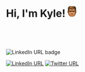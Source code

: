 # Hi, I'm Kyle! ![](DoomGuy.gif)

<a href="https://twitter.com/KyleRobinson42"><img src="https://camo.githubusercontent.com/6b3b91eaed30ec4f167984599080538fcd3ad99f/68747470733a2f2f696d672e736869656c64732e696f2f62616467652f4e696e74656e646f2d5377697463682d4536303031322e7376673f6c6f676f3d6e696e74656e646f2d737769746368" alt="" data-canonical-src="https://img.shields.io/badge/Nintendo-Switch-E60012.svg?logo=nintendo-switch" style="max-width:100%;"></img></a>

&nbsp;

<img alt="LinkedIn URL badge" src="https://img.shields.io/badge/Connect--lightgrey?logo=linkedin&amp;style=social">
<!-- <img alt="Twitter Follow badge" src="https://img.shields.io/badge/Follow-393-lightgrey?logo=twitter&amp;style=social"> -->

<!-- <img src="https://img.shields.io/badge/Twitter-Follow-blue" alt="" data-canonical-src="https://simpleicons.org/icons/twitter.svg" style="max-width:100%;"> -->

[![LinkedIn URL](https://img.shields.io/badge/Connect--lightgrey?logo=linkedin&amp;style=social)](https://www.linkedin.com/in/kylerobinsongames/)
[![Twitter URL](https://img.shields.io/twitter/follow/KyleRobinson42?label=Follow&style=social)](https://twitter.com/KyleRobinson42)

<!--
**kyle-robinson/kyle-robinson** is a ✨ _special_ ✨ repository because its `README.md` (this file) appears on your GitHub profile.

Here are some ideas to get you started:

- 🔭 I’m currently working on ...
- 🌱 I’m currently learning ...
- 👯 I’m looking to collaborate on ...
- 🤔 I’m looking for help with ...
- 💬 Ask me about ...
- 📫 How to reach me: ...
- 😄 Pronouns: ...
- ⚡ Fun fact: ...
-->
